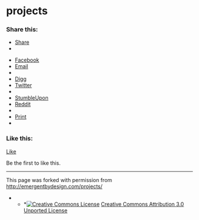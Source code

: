 <h1 class="pagetitle">projects</h1>

<h3 class="sd-title">Share this:</h3>

<ul>
<li><a href="#" class="sharing-anchor sd-button share-more"><span>Share</span></a></li>
<li class="share-end">
</li>
</ul>

<ul>
<li class="share-facebook"><a rel="nofollow" class="share-facebook sd-button share-icon" href="http://emergentbydesign.com/projects/?share=facebook" title="Share on Facebook" id="sharing-facebook-2866"><span>Facebook</span></a></li>
<li class="share-email"><a rel="nofollow" class="share-email sd-button share-icon" href="http://emergentbydesign.com/projects/?share=email" title="Click to email this to a friend"><span>Email</span></a></li>
<li class="share-end">
</li>
<li class="share-digg"><a rel="nofollow" class="share-digg sd-button share-icon" href="http://emergentbydesign.com/projects/?share=digg" title="Click to Digg this post"><span>Digg</span></a></li>
<li class="share-twitter"><a rel="nofollow" class="share-twitter sd-button share-icon" href="http://emergentbydesign.com/projects/?share=twitter" title="Click to share on Twitter" id="sharing-twitter-2866"><span>Twitter</span></a></li>
<li class="share-end">
</li>
<li class="share-stumbleupon"><a rel="nofollow" class="share-stumbleupon sd-button share-icon" href="http://emergentbydesign.com/projects/?share=stumbleupon" title="Click to share on StumbleUpon"><span>StumbleUpon</span></a></li>
<li class="share-reddit"><a rel="nofollow" class="share-reddit sd-button share-icon" href="http://emergentbydesign.com/projects/?share=reddit" title="Click to share on Reddit"><span>Reddit</span></a></li>
<li class="share-end">
</li>
<li class="share-print"><a rel="nofollow" class="share-print sd-button share-icon" href="http://emergentbydesign.com/projects/#print" title="Click to print"><span>Print</span></a></li>
<li class="share-end">
</li>
</ul>

<h3 class="sd-title">Like this:</h3>

<a href="http://emergentbydesign.com/projects/?like=1&amp;_wpnonce=9eb33df547" title="I like this." class="like needs-login sd-button" rel="nofollow"><span>Like</span></a>

Be the first to like this.

* * *

This page was forked with permission from <a href="http://emergentbydesign.com/projects/" target="_blank">http://emergentbydesign.com/projects/</a>

* * *<a rel="license" href="http://creativecommons.org/licenses/by/3.0/"><img alt="Creative Commons License" style="border-width:0;" src="http://i.creativecommons.org/l/by/3.0/88x31.png" /></a> <a rel="license" href="http://creativecommons.org/licenses/by/3.0/">Creative Commons Attribution 3.0 Unported License</a>